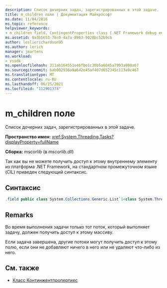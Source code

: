 ```yaml
---
description: Список дочерних задач, зарегистрированных в этой задаче.
title: m_children поле | Документация Майкрософт
ms.date: 11/04/2016
ms.topic: reference
helpviewer_keywords:
- m_children field, ContingentProperties class [.NET Framework debug engines]
ms.assetid: 0a3b5653-7bc0-4a7a-8963-9020bc52b9cb
author: leslierichardson95
ms.author: lerich
manager: jmartens
ms.workload:
- vssdk
ms.openlocfilehash: 311ab164551e46fbe1c30b5a6045a7993a900a67
ms.sourcegitcommit: bab002936a9a642e45af407d652345c113a9c467
ms.translationtype: MT
ms.contentlocale: ru-RU
ms.lasthandoff: 06/25/2021
ms.locfileid: "112901374"
---
```

# <a name="m_children-field"></a>m_children поле
Список дочерних задач, зарегистрированных в этой задаче.

 **Пространство имен:** <xref:System.Threading.Tasks?displayProperty=fullName>

 **Сборка:** mscorlib (в *mscorlib.dll*)

 Так как вы не можете получить доступ к этому внутреннему элементу из платформа .NET Framework, на стандартном промежуточном языке (CIL) приведен следующий синтаксис.

## <a name="syntax"></a>Синтаксис

```csharp
.field public class System.Collections.Generic.List`1<class System.Threading.Tasks.Task> m_children
```

## <a name="remarks"></a>Remarks
 Во время выполнения задачи только тот поток, который выполняет задачу, должен получить доступ к этому массиву.

 Если задача завершена, другие потоки могут получить доступ к этому полю, если они не добавляют ничего в него или не удаляют что-либо из него.

## <a name="see-also"></a>См. также
- [Класс Континжентпропертиес](../../extensibility/debugger/contingentproperties-class-internal-members.md)

